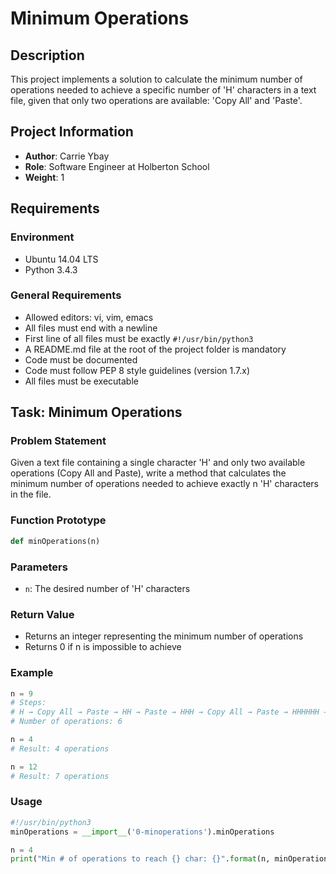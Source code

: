 # Minimum Operations

## Description
This project implements a solution to calculate the minimum number of operations needed to achieve a specific number of 'H' characters in a text file, given that only two operations are available: 'Copy All' and 'Paste'.

## Project Information
- **Author**: Carrie Ybay
- **Role**: Software Engineer at Holberton School
- **Weight**: 1

## Requirements

### Environment
- Ubuntu 14.04 LTS
- Python 3.4.3

### General Requirements
- Allowed editors: vi, vim, emacs
- All files must end with a newline
- First line of all files must be exactly `#!/usr/bin/python3`
- A README.md file at the root of the project folder is mandatory
- Code must be documented
- Code must follow PEP 8 style guidelines (version 1.7.x)
- All files must be executable

## Task: Minimum Operations

### Problem Statement
Given a text file containing a single character 'H' and only two available operations (Copy All and Paste), write a method that calculates the minimum number of operations needed to achieve exactly n 'H' characters in the file.

### Function Prototype
```python
def minOperations(n)
```

### Parameters
- `n`: The desired number of 'H' characters

### Return Value
- Returns an integer representing the minimum number of operations
- Returns 0 if n is impossible to achieve

### Example
```python
n = 9
# Steps:
# H → Copy All → Paste → HH → Paste → HHH → Copy All → Paste → HHHHHH → Paste → HHHHHHHHH
# Number of operations: 6

n = 4
# Result: 4 operations

n = 12
# Result: 7 operations
```

### Usage
```python
#!/usr/bin/python3
minOperations = __import__('0-minoperations').minOperations

n = 4
print("Min # of operations to reach {} char: {}".format(n, minOperations(n)))
```
